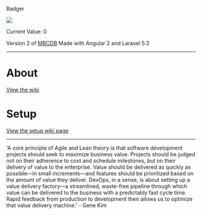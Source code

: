 Badger

![](https://travis-ci.org/SelectiveAlso/badger.svg?branch=master)

Current Value: 0

Version 2 of [MBCDB](https://github.com/SelectiveAlso/mbcdb) Made with Angular 2 and Laravel 5.3

***

# About
[View the wiki](https://github.com/SelectiveAlso/badger/wiki)

# Setup
[View the setup wiki page](https://github.com/SelectiveAlso/badger/wiki/Setup)

***

'A core principle of Agile and Lean theory is that software
development projects should seek to maximize business
value. Projects should be judged not on their adherence to
cost and schedule milestones, but on their delivery of value to the
enterprise. Value should be delivered as quickly as possible—in small
increments—and features should be prioritized based on the amount
of value they deliver. DevOps, in a sense, is about setting up a value
delivery factory—a streamlined, waste-free pipeline through which
value can be delivered to the business with a predictably fast cycle
time. Rapid feedback from production to development then allows
us to optimize that value delivery machine.'
 \- Gene Kim

